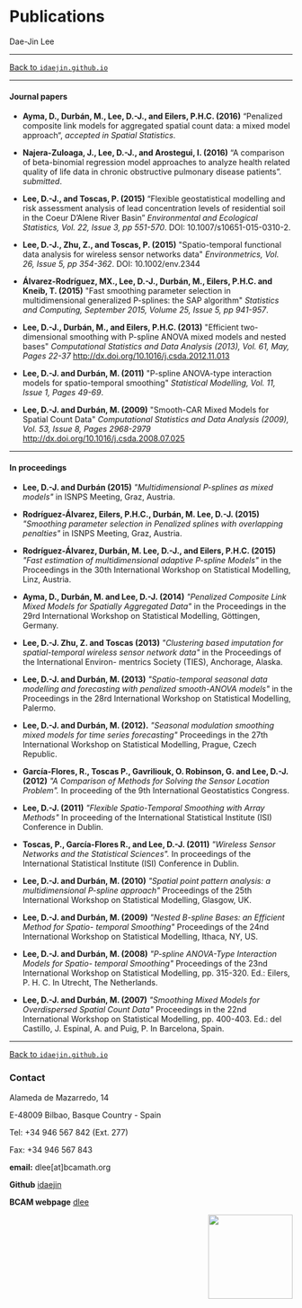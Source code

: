 # **Publications**
Dae-Jin Lee  

----------------------------

[Back to `idaejin.github.io`](http://idaejin.github.io/)

----------------------------
#### Journal papers

* **Ayma, D., Durbán, M., Lee, D.-J., and Eilers, P.H.C. (2016)** “Penalized composite link models for aggregated spatial count data: a mixed model approach“, *accepted in Spatial Statistics*.

* **Najera-Zuloaga, J., Lee, D.-J., and Arostegui, I. (2016)** “A comparison of beta-binomial regression model approaches to analyze health related quality of life data in chronic obstructive pulmonary disease patients”. *submitted*.

*    **Lee, D.-J., and Toscas, P. (2015)** “Flexible geostatistical modelling and risk assessment analysis of lead concentration levels of residential soil in the Coeur D’Alene River Basin” *Environmental and Ecological Statistics, Vol. 22, Issue 3, pp 551-570*. DOI: 10.1007/s10651-015-0310-2.
*    **Lee, D.-J., Zhu, Z., and Toscas, P. (2015)** "Spatio-temporal functional data analysis for wireless sensor networks data" *Environmetrics, Vol. 26, Issue 5, pp 354-362*. DOI: 10.1002/env.2344
*    **Álvarez-Rodríguez, MX., Lee, D.-J., Durbán, M., Eilers, P.H.C. and Kneib, T. (2015)** "Fast smoothing parameter selection in multidimensional generalized P-splines: the SAP algorithm" *Statistics and Computing, September 2015, Volume 25, Issue 5, pp 941-957*.
*    **Lee, D.-J., Durbán, M., and Eilers, P.H.C. (2013)** "Efficient two-dimensional smoothing with P-spline ANOVA mixed models and nested bases" *Computational Statistics and Data Analysis (2013), Vol. 61, May, Pages 22-37* http://dx.doi.org/10.1016/j.csda.2012.11.013
*    **Lee, D.-J. and Durbán, M. (2011)** "P-spline ANOVA-type interaction models for spatio-temporal smoothing" *Statistical Modelling, Vol. 11, Issue 1, Pages 49-69*.
*    **Lee, D.-J. and Durbán, M. (2009)** "Smooth-CAR Mixed Models for Spatial Count Data" *Computational Statistics and Data Analysis (2009), Vol. 53, Issue 8, Pages 2968-2979* http://dx.doi.org/10.1016/j.csda.2008.07.025
    

----------------------------

#### In proceedings

* **Lee, D.-J. and Durbán (2015)** *"Multidimensional P-splines as mixed models"* in ISNPS Meeting, Graz, Austria.

* **Rodríguez-Álvarez,  Eilers, P.H.C., Durbán, M. Lee, D.-J. (2015)** *"Smoothing parameter selection in Penalized splines with overlapping penalties"* in ISNPS Meeting, Graz, Austria.

* **Rodríguez-Álvarez, Durbán, M. Lee, D.-J., and Eilers, P.H.C. (2015)** *"Fast estimation of multidimensional adaptive P-spline Models"* in the Proceedings in the 30th International Workshop on Statistical Modelling, Linz, Austria.

* **Ayma, D., Durbán, M. and Lee, D.-J. (2014)** *"Penalized Composite Link Mixed Models for Spatially Aggregated Data"* in the Proceedings in the 29rd International Workshop on Statistical Modelling, Göttingen, Germany.

* **Lee, D.-J. Zhu, Z. and Toscas (2013)** *"Clustering based imputation for spatial-temporal wireless sensor network data"* in the Proceedings of the International Environ- mentrics Society (TIES), Anchorage, Alaska.

* **Lee, D.-J. and Durbán, M. (2013)** *"Spatio-temporal seasonal data modelling and forecasting with penalized smooth-ANOVA models"* in the Proceedings in the 28rd International Workshop on Statistical Modelling, Palermo.

* **Lee, D.-J. and Durbán, M. (2012).** *"Seasonal modulation smoothing mixed models for time series forecasting"* Proceedings in the 27th International Workshop on Statistical Modelling, Prague, Czech Republic.

* **García-Flores, R., Toscas P., Gavriliouk, O. Robinson, G. and Lee, D.-J.  (2012)** *"A Comparison of Methods for Solving the Sensor Location Problem".* In proceeding of the 9th International Geostatistics Congress.

* **Lee, D.-J. (2011)** *"Flexible Spatio-Temporal Smoothing with Array Methods"* In proceeding of the International Statistical Institute (ISI) Conference in Dublin.

* **Toscas, P., García-Flores R., and Lee, D.-J. (2011)** *"Wireless Sensor Networks and the Statistical Sciences".* In proceedings of the International Statistical Institute (ISI) Conference in Dublin.

* **Lee, D.-J. and Durbán, M. (2010)** *"Spatial point pattern analysis: a multidimensional P-spline approach"* Proceedings of the 25th International Workshop on Statistical Modelling, Glasgow, UK.

* **Lee, D.-J. and Durbán, M. (2009)** *"Nested B-spline Bases: an Efficient Method for Spatio- temporal Smoothing"* Proceedings of the 24nd International Workshop on Statistical Modelling, Ithaca, NY, US.

* **Lee, D.-J. and Durbán, M. (2008)** *"P-spline ANOVA-Type Interaction Models for Spatio- temporal Smoothing"* Proceedings of the 23nd International Workshop on Statistical Modelling, pp. 315-320. Ed.: Eilers, P. H. C. In Utrecht, The Netherlands.

* **Lee, D.-J. and Durbán, M. (2007)** *"Smoothing Mixed Models for Overdispersed Spatial Count Data"* Proceedings in the 22nd International Workshop on Statistical Modelling, pp. 400-403. Ed.: del Castillo, J. Espinal, A. and Puig, P. In Barcelona, Spain.






------------------------------------      
[Back to `idaejin.github.io`](http://idaejin.github.io/)

### Contact

Alameda de Mazarredo, 14

E-48009 Bilbao, Basque Country - Spain

Tel: +34 946 567 842 (Ext. 277)

Fax: +34 946 567 843

**email:** dlee[at]bcamath.org

**Github** [idaejin](https://github.com/idaejin/)

**BCAM webpage** [dlee](http://www.bcamath.org/en/people/dlee)

<img src="http://www.bcamath.org/public_images/logo_bcam.jpg" style="width: 150px;" align="right">
